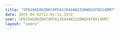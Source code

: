 ```yaml
---
title: "SP0194E00ZDH74PFA1J6444W1320WQ3XFQX14DM7"
date: 2025-04-02T12:01:11.337Z
user: SP0194E00ZDH74PFA1J6444W1320WQ3XFQX14DM7
layout: "users"
---
```

    
